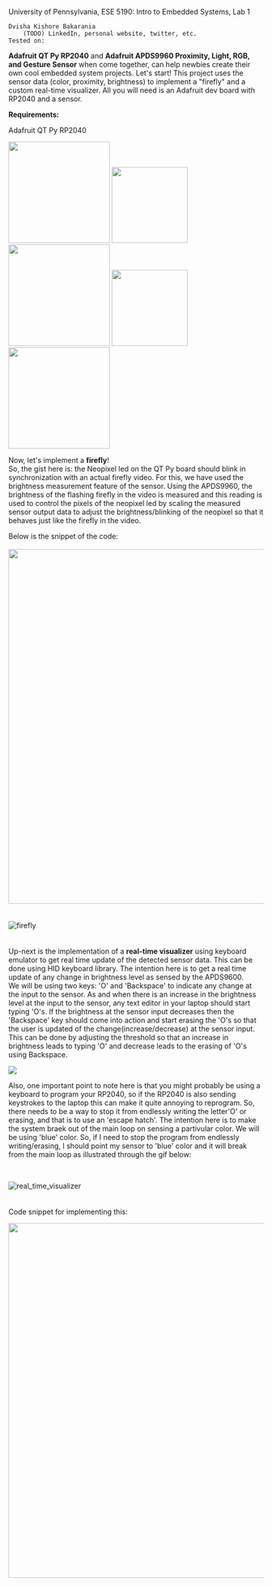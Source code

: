 University of Pennsylvania, ESE 5190: Intro to Embedded Systems, Lab 1

    Dvisha Kishore Bakarania
        (TODO) LinkedIn, personal website, twitter, etc.
    Tested on: 

**Adafruit QT Py RP2040** and **Adafruit APDS9960 Proximity, Light, RGB, and Gesture Sensor** when come together, can help newbies create their own cool embedded system projects. Let's start! This project uses the sensor data (color, proximity, brightness) to implement a "firefly" and a custom real-time visualizer. All you will need is an Adafruit dev board with RP2040 and a sensor.

**Requirements:**

Adafruit QT Py RP2040

<img src="https://circuitpython.org/assets/images/boards/large/adafruit_qtpy_rp2040.jpg" width="200" height="200"> <img src="https://upload.wikimedia.org/wikipedia/commons/thumb/9/9e/Plus_symbol.svg/1200px-Plus_symbol.svg.png" width="150" heigth="150"> <img src="https://cdn-shop.adafruit.com/970x728/3595-04.jpg" width="200" height="200"> <img src="https://upload.wikimedia.org/wikipedia/commons/thumb/9/9e/Plus_symbol.svg/1200px-Plus_symbol.svg.png" width="150" heigth="150"> <img src="https://cdn1-shop.mikroe.com/img/product/wire-jumpers-female-to-female-15cm-10pcs/wire-jumpers-female-to-female-15cm-10pcs-thickbox_default-12x.jpg" width="200" heigth="200">

Now, let's implement a **firefly**!
<br />
So, the gist here is: the Neopixel led on the QT Py board should blink in synchronization with an actual firefly video. For this, we have used the brightness measurement feature of the sensor. Using the APDS9960, the brightness of the flashing firefly in the video is measured and this reading is used to control the pixels of the neopixel led by scaling the measured sensor output data to adjust the brightness/blinking of the neopixel so that it behaves just like the firefly in the video.

Below is the snippet of the code:
<br />
<br />
<img src="https://user-images.githubusercontent.com/114099174/192073633-bc447baf-d8e6-4d60-b762-73fb8102b8e6.png" width="700" height="700">
<br />
<br />
<br />
![firefly](https://user-images.githubusercontent.com/114099174/192074256-795b89fb-5ea0-4ec2-806f-01ca170b0bf9.gif)
<br />
<br />
<br />
Up-next is the implementation of a **real-time visualizer** using keyboard emulator to get real time update of the detected sensor data. This can be done using HID keyboard library. The intention here is to get a real time update of any change in brightness level as sensed by the APDS9600. 
<br />
We will be using two keys: 'O' and 'Backspace' to indicate any change at the input to the sensor. As and when there is an increase in the brightness level at the input to the sensor, any text editor in your laptop should start typing 'O's. If the brightness at the sensor input decreases then the 'Backspace' key should come into action and start erasing the 'O's so that the user is updated of the change(increase/decrease) at the sensor input. This can be done by adjusting the threshold so that an increase in brightness leads to typing 'O' and decrease leads to the erasing of 'O's using Backspace.

<img src="https://user-images.githubusercontent.com/114099174/192075855-50a8592a-ec6e-4c09-8542-c984ea2ff543.png">

Also, one important point to note here is that you might probably be using a keyboard to program your RP2040, so if the RP2040 is also sending keystrokes to the 
laptop this can make it quite annoying to reprogram. So, there needs to be a way to stop it from endlessly writing the letter'O' or erasing, and that is to use an 'escape hatch'. The intention here is to make the system braek out of the main loop on sensing a partivular color. We will be using 'blue' color. So, if I need to stop the program from endlessly writing/erasing, I should point my sensor to 'blue' color and it will break from the main loop as illustrated through the gif below:

<br />

![real_time_visualizer](https://user-images.githubusercontent.com/114099174/192076211-7a4b6884-7763-4f30-9867-19a6dc39a080.gif)
<br />
<br />
<br />
Code snippet for implementing this:

<img src="https://user-images.githubusercontent.com/114099174/192076806-79e80ac4-b325-462f-bedb-3dae83aab45d.png" width="700" height="700">




